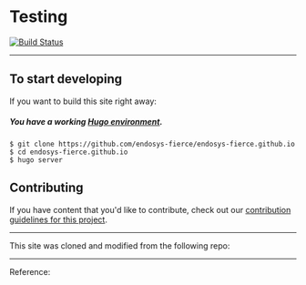 # Testing

[![Build Status](https://travis-ci.org/endosys-fierce/endosys-fierce.github.io.svg?branch=docs)](https://travis-ci.org/endosys-fierce/endosys-fierce.github.io)


----

## To start developing

If you want to build this site right away:

##### You have a working [Hugo environment][hugo].

    $ git clone https://github.com/endosys-fierce/endosys-fierce.github.io
    $ cd endosys-fierce.github.io
    $ hugo server

## Contributing

If you have content that you'd like to contribute, check out our
[contribution guidelines for this project](CONTRIBUTING.md).

---

This site was cloned and modified from the following repo:

[redhatgov]: http://redhatgov.github.io/

---

Reference:

[hugo]: https://gohugo.io/overview/introduction/
